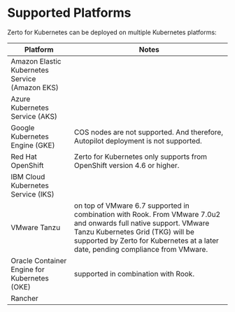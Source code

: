 # Supported Platforms

Zerto for Kubernetes can be deployed on multiple Kubernetes platforms:

| Platform                             | Notes |
| ------------------------------------ | ------ |
| Amazon Elastic Kubernetes Service (Amazon EKS) |    |
| Azure Kubernetes Service (AKS)  |    |
| Google Kubernetes Engine (GKE)  | COS nodes are not supported. And therefore, Autopilot deployment is not supported.  |
| Red Hat OpenShift  | Zerto for Kubernetes only supports from OpenShift version 4.6 or higher.  |
| IBM Cloud Kubernetes Service (IKS)  |    |
| VMware Tanzu  | on top of VMware 6.7 supported in combination with Rook. From VMware 7.0u2 and onwards full native support. VMware Tanzu Kubernetes Grid (TKG) will be supported by Zerto for Kubernetes at a later date, pending compliance from VMware.  |
| Oracle Container Engine for Kubernetes (OKE) | supported in combination with Rook. |
| Rancher | |

